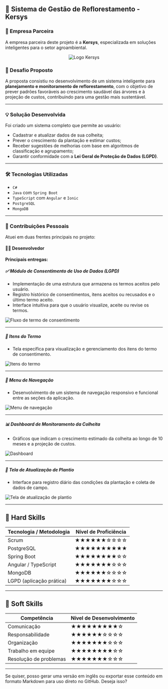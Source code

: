 
## 🌱 Sistema de Gestão de Reflorestamento - **Kersys**

### 🏢 Empresa Parceira

A empresa parceira deste projeto é a **Kersys**, especializada em soluções inteligentes para o setor agroambiental.

<p align="center">
  <img src="https://github.com/user-attachments/assets/018f0daa-2d64-4da0-a47a-5f783e44a482" alt="Logo Kersys">
</p>

### 🧩 Desafio Proposto

A proposta consistiu no desenvolvimento de um sistema inteligente para **planejamento e monitoramento de reflorestamento**, com o objetivo de prever padrões favoráveis ao crescimento saudável das árvores e à projeção de custos, contribuindo para uma gestão mais sustentável.

---

### 💡 Solução Desenvolvida

Foi criado um sistema completo que permite ao usuário:

* Cadastrar e atualizar dados de sua colheita;
* Prever o crescimento da plantação e estimar custos;
* Receber sugestões de melhorias com base em algoritmos de classificação e agrupamento;
* Garantir conformidade com a **Lei Geral de Proteção de Dados (LGPD)**.

---

### 🛠 Tecnologias Utilizadas

* `C#`
* `Java` com `Spring Boot`
* `TypeScript` com `Angular` e `Ionic`
* `PostgreSQL`
* `MongoDB`

---

### 👤 Contribuições Pessoais

Atuei em duas frentes principais no projeto:

#### 👨‍💻 Desenvolvedor

**Principais entregas:**

##### ✅ Módulo de Consentimento de Uso de Dados (LGPD)

* Implementação de uma estrutura que armazena os termos aceitos pelo usuário.
* Registro histórico de consentimentos, itens aceitos ou recusados e o último termo aceito.
* Interface intuitiva para que o usuário visualize, aceite ou revise os termos.

<img src="https://github.com/user-attachments/assets/5a343846-90ac-41fc-ae0f-9b8a8250c26b" alt="Fluxo de termo de consentimento">

---

##### 📜 Itens do Termo

* Tela específica para visualização e gerenciamento dos itens do termo de consentimento.

<img src="https://github.com/user-attachments/assets/7b19ef2a-89c4-442d-82cb-013b3e4e96e7" alt="Itens do termo">

---

##### 🧭 Menu de Navegação

* Desenvolvimento de um sistema de navegação responsivo e funcional entre as seções da aplicação.

<img src="https://github.com/user-attachments/assets/5ec0ab6b-6f83-4ca3-9198-4b3963cfa6a3" alt="Menu de navegação">

---

##### 📊 Dashboard de Monitoramento da Colheita

* Gráficos que indicam o crescimento estimado da colheita ao longo de 10 meses e a projeção de custos.

<img src="https://github.com/user-attachments/assets/27ea331c-a131-4f6a-b798-33341dab0a62" alt="Dashboard">

---

##### 🌾 Tela de Atualização de Plantio

* Interface para registro diário das condições da plantação e coleta de dados de campo.

<img src="https://github.com/user-attachments/assets/262ff2e5-63a5-4984-81f8-5a4ad235a910" alt="Tela de atualização de plantio">

---

## 🧠 Hard Skills

| Tecnologia / Metodologia | Nível de Proficiência |
| ------------------------ | --------------------- |
| Scrum                    | ★★★★★★☆☆☆☆            |
| PostgreSQL               | ★★★★★★★★★★            |
| Spring Boot              | ★★★★★★★★☆☆            |
| Angular / TypeScript     | ★★★★★★★☆☆☆            |
| MongoDB                  | ★★★★★★☆☆☆☆            |
| LGPD (aplicação prática) | ★★★★★★★☆☆☆            |

---

## 🤝 Soft Skills

| Competência            | Nível de Desenvolvimento |
| ---------------------- | ------------------------ |
| Comunicação            | ★★★★★★★★★☆               |
| Responsabilidade       | ★★★★★★☆☆☆☆               |
| Organização            | ★★★★★★★☆☆☆               |
| Trabalho em equipe     | ★★★★★★★★☆☆               |
| Resolução de problemas | ★★★★★★★☆☆☆               |

---

Se quiser, posso gerar uma versão em inglês ou exportar esse conteúdo em formato Markdown para uso direto no GitHub. Deseja isso?
